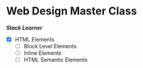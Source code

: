 # Web Design Master Class

**_Stack Learner_**

- [x] HTML Elements
  - [ ] Block Level Elements
  - [ ] Inline Elements
  - [ ] HTML Semantic Elements
